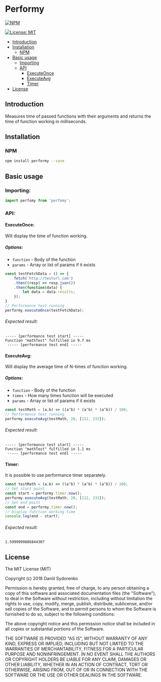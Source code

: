 Performy
========
[![NPM](https://nodei.co/npm/performy.png)](https://nodei.co/npm/performy/)

[![License: MIT](https://img.shields.io/badge/License-MIT-yellow.svg)](https://opensource.org/licenses/MIT)

- [Introduction](#introduction)
- [Installation](#installation)
    - [NPM](#npm)
- [Basic usage](#basic-usage)
    - [Importing](#importing)
    - [API](#api)
        - [ExecuteOnce](#executeonce)
        - [ExecuteAvg](#executeavg)
        - [Timer](#timer)
- [License](#license)

## Introduction
Measures time of passed functions with their arguments and returns the time of function working in milliseconds.

## Installation
### NPM
```bash
npm install performy --save
```
## Basic usage
### Importing: 

```javascript
import perfomy from 'perfomy';
```

### API:
#### ExecuteOnce:
Will display the time of function working.

##### Options:
* `function` - Body of the function
* `params` - Array or list of params if it exists

```javascript
const testFetchData = () => {
    fetch('http://testurl.com')
    .then((resp) => resp.json())
    .then(function(data) {
        let data = data.results;
    });
}
// Performance test running
performy.executeOnce(testFetchData);
```
###### Expected result:
```text
----- [performance test start] -----
Function "mathTest" fulfilled in 9.7 ms
 ----- [performance test end] -----
```

#### ExecuteAvg:
Will display the average time of N-times of function working.

##### Options:
* `function` - Body of the function
* `times` - How many times function will be executed
* `params` - Array or list of params if it exists

```javascript
const testMath = (a,b) => ((a^b) * (a^b) * (a^b)) / 100;
// Performance test running
performy.executeAvg(testMath, 20, [112, 233]);
```
###### Expected result:
```text
----- [performance test start] -----
Function "mathTest" fulfilled in 1.1 ms
 ----- [performance test end] -----
```

#### Timer:
It is possible to use performance timer separately.

```javascript
const testMath = (a,b) => ((a^b) * (a^b) * (a^b)) / 100;
// Set start point
const start = performy.timer.now();
performy.executeAvg(testMath, 20, [112, 233]);
// Set end point
const end = performy.timer.now();
// Display function working time
console.log(end - start);
```
###### Expected result:
```text
1.5999999886844307
```
License
-------

The MIT License (MIT)

Copyright (c) 2018 Daniil Sydorenko

Permission is hereby granted, free of charge, to any person obtaining a copy of this software and associated
documentation files (the "Software"), to deal in the Software without restriction, including without limitation
the rights to use, copy, modify, merge, publish, distribute, sublicense, and/or sell copies of the Software,
and to permit persons to whom the Software is furnished to do so, subject to the following conditions:

The above copyright notice and this permission notice shall be included in all copies or substantial
portions of the Software.

THE SOFTWARE IS PROVIDED "AS IS", WITHOUT WARRANTY OF ANY KIND, EXPRESS OR IMPLIED, INCLUDING BUT NOT LIMITED
TO THE WARRANTIES OF MERCHANTABILITY, FITNESS FOR A PARTICULAR PURPOSE AND NONINFRINGEMENT. IN NO EVENT SHALL
THE AUTHORS OR COPYRIGHT HOLDERS BE LIABLE FOR ANY CLAIM, DAMAGES OR OTHER LIABILITY, WHETHER IN AN ACTION OF
CONTRACT, TORT OR OTHERWISE, ARISING FROM, OUT OF OR IN CONNECTION WITH THE SOFTWARE OR THE USE OR OTHER
DEALINGS IN THE SOFTWARE.
